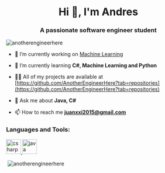 <h1 align="center">Hi 👋, I'm Andres</h1>
<h3 align="center">A passionate software engineer student</h3>

<p align="left"> <img src="https://komarev.com/ghpvc/?username=anotherengineerhere&label=Profile%20views&color=0e75b6&style=flat" alt="anotherengineerhere" /> </p>

- 🔭 I’m currently working on [Machine Learning](https://github.com/AnotherEngineerHere/machine-learning-capstone-project)

- 🌱 I’m currently learning **C#, Machine Learning and Python**

- 👨‍💻 All of my projects are available at [https://github.com/AnotherEngineerHere?tab=repositories](https://github.com/AnotherEngineerHere?tab=repositories)

- 💬 Ask me about **Java, C#**

- 📫 How to reach me **juanxxi2015@gmail.com**


<h3 align="left">Languages and Tools:</h3>
<p align="left"> <a href="https://www.w3schools.com/cs/" target="_blank"> <img src="https://devicons.github.io/devicon/devicon.git/icons/csharp/csharp-original.svg" alt="csharp" width="40" height="40"/> </a> <a href="https://www.java.com" target="_blank"> <img src="https://devicons.github.io/devicon/devicon.git/icons/java/java-original-wordmark.svg" alt="java" width="40" height="40"/> </a> </p>

<p>&nbsp;<img align="center" src="https://github-readme-stats.vercel.app/api?username=anotherengineerhere&show_icons=true&locale=en" alt="anotherengineerhere" /></p>
